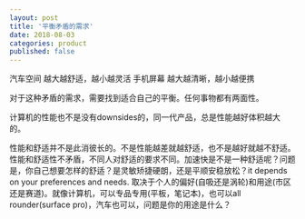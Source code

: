 ```yaml
---
layout: post
title: '平衡矛盾的需求'
date: 2018-08-03
categories: product
published: false
---
```


汽车空间 越大越舒适，越小越灵活 
手机屏幕 越大越清晰，越小越便携 

对于这种矛盾的需求，需要找到适合自己的平衡。任何事物都有两面性。 

计算机的性能也不是没有downsides的，同一代产品，总是性能越好体积越大的。 

性能和舒适并不是此消彼长的。不是性能越差就越舒适，也不是越好就越不舒适。 
性能和舒适性不矛盾，不同人对舒适的要求不同。加速快是不是一种舒适呢？问题是，你自己想要怎样的舒适？是灵敏矫捷硬朗，还是平顺安稳放松？it depends on your preferences and needs. 取决于个人的偏好(自吸还是涡轮)和用途(市区还是赛道)。就像计算机，可以专品专用(平板，笔记本)，也可以all rounder(surface pro)，汽车也可以，问题是你的用途是什么？ 

